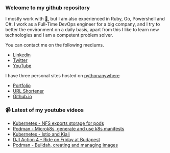 ### Welcome to my github repository

I mostly work with [:snake:](https://www.python.org/), but I am also experienced in Ruby, Go, Powershell and C#. I work as a Full-Time DevOps engineer for a big company, and I try to better the environment on a daily basis, apart from this I like to learn new technologies and I am a competent problem solver.

You can contact me on the following mediums.
- [Linkedin](https://www.linkedin.com/in/r3ap3rpy)
- [Twitter](https://twitter.com/r3ap3rpy)
- [YouTube](https://www.youtube.com/channel/UC1qkMXH8d2I9DDAtBSeEHqg)

I have three personal sites hosted on [pythonanywhere](https://www.pythonanywhere.com/)
- [Portfolio](http://r3ap3rpy.pythonanywhere.com/)
- [URL Shortener](http://shortenpy.pythonanywhere.com/)
- [Github.io](https://r3ap3rpy.github.io/)

### :video_camera: Latest of my youtube videos
<!-- YOUTUBE:START -->
- [Kubernetes - NFS exports storage for pods](https://www.youtube.com/watch?v=AOi2rk4v158)
- [Podman - Microk8s, generate and use k8s manifests](https://www.youtube.com/watch?v=2cwrxsbDbTk)
- [Kubernetes - Istio and Kiali](https://www.youtube.com/watch?v=CiKjlWhzUlg)
- [DJI Action 4 - Ride on Friday at Budapest](https://www.youtube.com/watch?v=eZ0Iw2swH64)
- [Podman - Buildah, creating and managing images](https://www.youtube.com/watch?v=7tIv7XLwV-Q)
<!-- YOUTUBE:END -->

